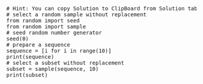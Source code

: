 <pre class="file" data-target="clipboard">
# Hint: You can copy Solution to ClipBoard from Solution tab in Step 7
# select a random sample without replacement
from random import seed
from random import sample
# seed random number generator
seed(0)
# prepare a sequence
sequence = [i for i in range(10)]
print(sequence)
# select a subset without replacement
subset = sample(sequence, 10)
print(subset)

</pre>

